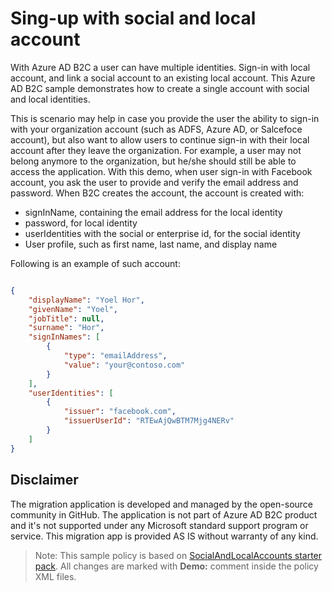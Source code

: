 # Sing-up with social and local account

With Azure AD B2C a user can have multiple identities. Sign-in with local account, and link a social account to an existing local account. This Azure AD B2C sample demonstrates how to create a single account with social and local identities.

This is scenario may help in case you provide the user the ability to sign-in with your organization account (such as ADFS, Azure AD, or Salcefoce account), but also want to allow users to continue sign-in with their local account after they leave the organization. For example, a user may not belong anymore to the organization, but he/she should still be able to access the application. With this demo, when user sign-in with Facebook account, you ask the user to provide and verify the email address and password. When B2C creates the account, the account is created with:
- signInName, containing the email address for the local identity
- password, for local identity
- userIdentities with the social or enterprise id, for the social identity
- User profile, such as first name, last name, and display name
 
Following is an example of such account:

```JSON

{
    "displayName": "Yoel Hor",
    "givenName": "Yoel",
    "jobTitle": null,
    "surname": "Hor",
    "signInNames": [
        {
            "type": "emailAddress",
            "value": "your@contoso.com"
        }
    ],
    "userIdentities": [
        {
            "issuer": "facebook.com",
            "issuerUserId": "RTEwAjQwBTM7Mjg4NERv"
        }
    ]
}
```

## Disclaimer
The migration application is developed and managed by the open-source community in GitHub. The application is not part of Azure AD B2C product and it's not supported under any Microsoft standard support program or service. 
This migration app is provided AS IS without warranty of any kind.

> Note:  This sample policy is based on [SocialAndLocalAccounts starter pack](https://github.com/Azure-Samples/active-directory-b2c-custom-policy-starterpack/tree/master/SocialAndLocalAccounts). All changes are marked with **Demo:** comment inside the policy XML files.
